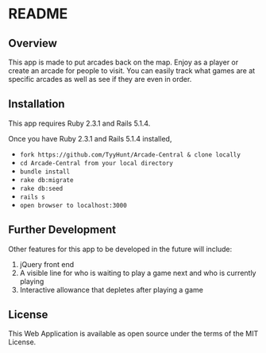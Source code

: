 # README

## Overview

This app is made to put arcades back on the map.  Enjoy as a player or create an arcade for people to visit.  You can easily track what games are at specific arcades as well as see if they are even in order.

## Installation

This app requires Ruby 2.3.1 and Rails 5.1.4.

Once you have Ruby 2.3.1 and Rails 5.1.4 installed,

* ```fork https://github.com/TyyHunt/Arcade-Central & clone locally```
* ```cd Arcade-Central from your local directory```
* ```bundle install```
* ```rake db:migrate```
* ```rake db:seed```
* ```rails s```
* ```open browser to localhost:3000```

##  Further Development
Other features for this app to be developed in the future will include:
  1. jQuery front end
  2. A visible line for who is waiting to play a game next and who is currently playing
  3. Interactive allowance that depletes after playing a game

## License

This Web Application is available as open source under the terms of the MIT License.
